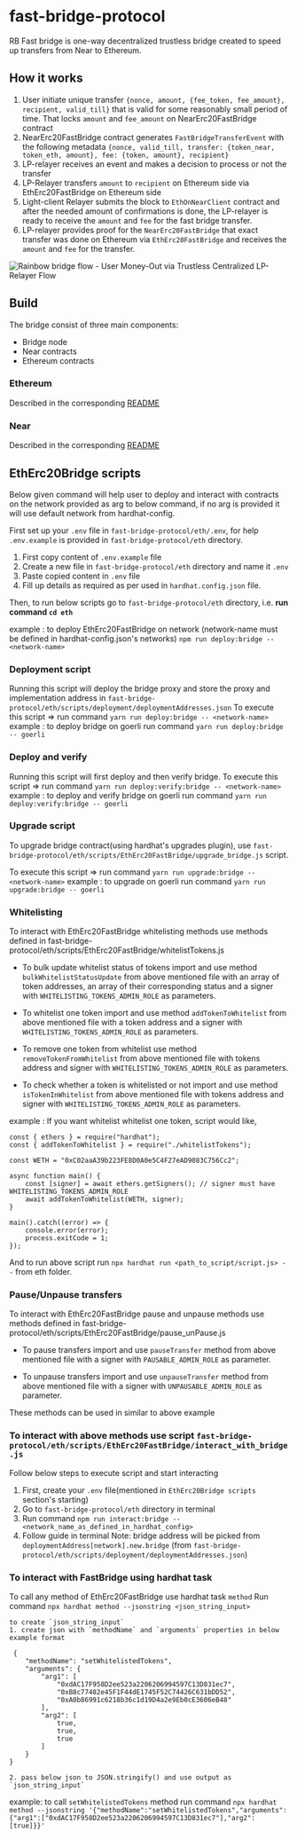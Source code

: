 # fast-bridge-protocol

RB Fast bridge is one-way decentralized trustless bridge created to speed up transfers from Near to Ethereum.

## How it works
1) User initiate unique transfer `{nonce, amount, {fee_token, fee_amount}, recipient, valid_till}` that is valid for some reasonably small period of time. That locks `amount` and `fee_amount` on NearErc20FastBridge contract
2) NearErc20FastBridge contract generates `FastBridgeTransferEvent` with the following metadata `{nonce, valid_till, transfer: {token_near, token_eth, amount}, fee: {token, amount}, recipient}`
3) LP-relayer receives an event and makes a decision to process or not the transfer
4) LP-Relayer transfers `amount` to `recipient` on Ethereum side via EthErc20FastBridge on Ethereum side
5) Light-client Relayer submits the block to `EthOnNearClient` contract and after the needed amount of confirmations is done, the LP-relayer is ready to receive the `amount` and `fee` for the fast bridge transfer.
6) LP-relayer provides proof for the `NearErc20FastBridge` that exact transfer was done on Ethereum via `EthErc20FastBridge` and receives the `amount` and `fee` for the transfer.

![Rainbow bridge flow - User Money-Out via Trustless Centralized LP-Relayer Flow](https://user-images.githubusercontent.com/91728093/178957579-66c43881-561d-4151-be9f-426928901965.jpg)

## Build
The bridge consist of three main components:
* Bridge node
* Near contracts
* Ethereum contracts

### Ethereum
Described in the corresponding [README](eth/README.md)

### Near
Described in the corresponding [README](near/README.md)


## EthErc20Bridge scripts
Below given command will help user to deploy and interact with contracts on the network provided as arg to below command, if no arg is provided it will use default network from hardhat-config.

First set up your `.env` file in `fast-bridge-protocol/eth/.env`, for help `.env.example` is provided in `fast-bridge-protocol/eth` directory.
1. First copy content of `.env.example` file
2. Create a new file in `fast-bridge-protocol/eth` directory and name it `.env`
3. Paste copied content in `.env` file 
4. Fill up details as required as per used in `hardhat.config.json` file.

Then, to run below scripts go to `fast-bridge-protocol/eth` directory, i.e. **run command `cd eth`**

example : to deploy EthErc20FastBridge on <network-name> network (network-name must be defined in hardhat-config.json's networks)
`npm run deploy:bridge -- <network-name>`

### Deployment script
Running this script will deploy the bridge proxy and store the proxy and implementation address in `fast-bridge-protocol/eth/scripts/deployment/deploymentAddresses.json`
To execute this script => run command `yarn run deploy:bridge -- <network-name>`
example : to deploy bridge on goerli run command `yarn run deploy:bridge -- goerli`

### Deploy and verify
Running this script will first deploy and then verify bridge.
To execute this script => run command `yarn run deploy:verify:bridge -- <network-name>`
example : to deploy and verify bridge on goerli run command `yarn run deploy:verify:bridge -- goerli`

### Upgrade script 
To upgrade bridge contract(using hardhat's upgrades plugin), use `fast-bridge-protocol/eth/scripts/EthErc20FastBridge/upgrade_bridge.js` script.
<!-- Before upgrading, go to file `fast-bridge-protocol/eth/scripts/EthErc20FastBridge/upgrade_bridge.js` and update current bridge proxy address at line 7. -->

To execute this script => run command `yarn run upgrade:bridge -- <network-name>`
example : to upgrade on goerli run command `yarn run upgrade:bridge -- goerli`

### Whitelisting
To interact with EthErc20FastBridge whitelisting methods use methods defined in fast-bridge-protocol/eth/scripts/EthErc20FastBridge/whitelistTokens.js

* To bulk update whitelist status of tokens import and use method `bulkWhitelistStatusUpdate` from above mentioned file with an array of token addresses, an array of their corresponding status and a signer with `WHITELISTING_TOKENS_ADMIN_ROLE` as parameters.

* To whitelist one token import and use method `addTokenToWhitelist` from above mentioned file with a token address and a signer with `WHITELISTING_TOKENS_ADMIN_ROLE` as parameters.

* To remove one token from whitelist use method `removeTokenFromWhitelist` from above mentioned file with tokens address and signer with `WHITELISTING_TOKENS_ADMIN_ROLE` as parameters.

* To check whether a token is whitelisted or not import and use method `isTokenInWhitelist` from above mentioned file with tokens address and signer with `WHITELISTING_TOKENS_ADMIN_ROLE` as parameters.  

example : If you want whitelist whitelist one token, script would like,
```
const { ethers } = require("hardhat");
const { addTokenToWhitelist } = require("./whitelistTokens");

const WETH = "0xC02aaA39b223FE8D0A0e5C4F27eAD9083C756Cc2";

async function main() {
    const [signer] = await ethers.getSigners(); // signer must have WHITELISTING_TOKENS_ADMIN_ROLE
    await addTokenToWhitelist(WETH, signer);
}

main().catch((error) => {
    console.error(error);
    process.exitCode = 1;
});
```
And to run above script run `npx hardhat run <path_to_script/script.js> --` from eth folder.

### Pause/Unpause transfers
To interact with EthErc20FastBridge pause and unpause methods use methods defined in fast-bridge-protocol/eth/scripts/EthErc20FastBridge/pause_unPause.js

* To pause transfers import and use `pauseTransfer` method from above mentioned file with a signer with `PAUSABLE_ADMIN_ROLE` as parameter. 

* To unpause transfers import and use `unpauseTransfer` method from above mentioned file with a signer with `UNPAUSABLE_ADMIN_ROLE` as parameter. 

These methods can be used in similar to above example

### To interact with above methods use script `fast-bridge-protocol/eth/scripts/EthErc20FastBridge/interact_with_bridge.js`
Follow below steps to execute script and start interacting
1. First, create your `.env` file(mentioned in `EthErc20Bridge scripts` section's starting)
2. Go to `fast-bridge-protocol/eth` directory in terminal
3. Run command `npm run interact:bridge -- <network_name_as_defined_in_hardhat_config>` 
4. Follow guide in terminal
Note: bridge address will be picked from `deploymentAddress[network].new.bridge` (from `fast-bridge-protocol/eth/scripts/deployment/deploymentAddresses.json`)

### To interact with FastBridge using hardhat task
To call any method of EthErc20FastBridge use hardhat task `method` 
Run command `npx hardhat method --jsonstring <json_string_input>`
```
to create `json_string_input`
1. create json with `methodName` and `arguments` properties in below example format

 {
    "methodName": "setWhitelistedTokens",
    "arguments": {
        "arg1": [
            "0xdAC17F958D2ee523a2206206994597C13D831ec7",
            "0xB8c77482e45F1F44dE1745F52C74426C631bDD52",
            "0xA0b86991c6218b36c1d19D4a2e9Eb0cE3606eB48"
        ],
        "arg2": [
            true,
            true,
            true
        ]
    }
}

2. pass below json to JSON.stringify() and use output as `json_string_input`

```
example: to call `setWhitelistedTokens` method run command `npx hardhat method --jsonstring '{"methodName":"setWhitelistedTokens","arguments":{"arg1":["0xdAC17F958D2ee523a2206206994597C13D831ec7"],"arg2":[true]}}'`